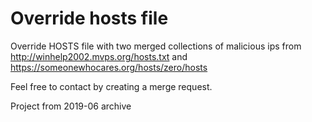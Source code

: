# Override hosts file

Override HOSTS file with two merged collections of malicious ips from http://winhelp2002.mvps.org/hosts.txt and https://someonewhocares.org/hosts/zero/hosts

Feel free to contact by creating a merge request.

Project from 2019-06 archive
